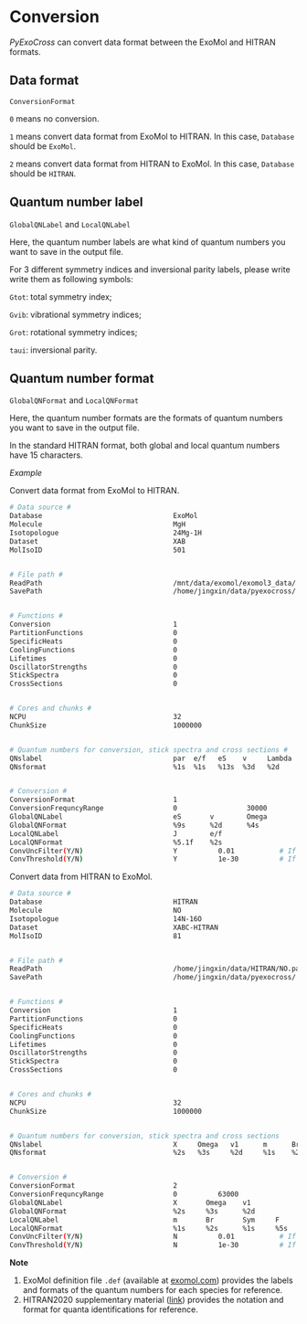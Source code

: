 # Conversion

*PyExoCross* can convert data format between the ExoMol and HITRAN formats.

## Data format

`ConversionFormat`

`0` means no conversion.

`1` means convert data format from ExoMol to HITRAN. In this case, `Database` should be `ExoMol`.

`2` means convert data format from HITRAN to ExoMol. In this case, `Database` should be `HITRAN`.

## Quantum number label

`GlobalQNLabel` and `LocalQNLabel`

Here, the quantum number labels are what kind of quantum numbers you want to save in the output file.

For 3 different symmetry indices and inversional parity labels, please write write them as following symbols:

`Gtot`: total symmetry index;

`Gvib`: vibrational symmetry indices;

`Grot`: rotational symmetry indices;

`taui`: inversional parity.

## Quantum number format

`GlobalQNFormat` and `LocalQNFormat`

Here, the quantum number formats are the formats of quantum numbers you want to save in the output file.

In the standard HITRAN format, both global and local quantum numbers have 15 characters.

*Example*

Convert data format from ExoMol to HITRAN.

```bash
# Data source #
Database                                ExoMol
Molecule                                MgH
Isotopologue                            24Mg-1H
Dataset                                 XAB
MolIsoID                                501


# File path #
ReadPath                                /mnt/data/exomol/exomol3_data/
SavePath                                /home/jingxin/data/pyexocross/


# Functions #
Conversion                              1
PartitionFunctions                      0
SpecificHeats                           0
CoolingFunctions                        0
Lifetimes                               0
OscillatorStrengths                     0
StickSpectra                            0
CrossSections                           0


# Cores and chunks #
NCPU                                    32
ChunkSize                               1000000


# Quantum numbers for conversion, stick spectra and cross sections #
QNslabel                                par  e/f   eS    v     Lambda   Sigma    Omega
QNsformat                               %1s  %1s   %13s  %3d   %2d      %7.1f    %7.1f


# Conversion #
ConversionFormat                        1  
ConversionFrequncyRange                 0                 30000  
GlobalQNLabel                           eS       v        Omega
GlobalQNFormat                          %9s      %2d      %4s
LocalQNLabel                            J        e/f
LocalQNFormat                           %5.1f    %2s
ConvUncFilter(Y/N)                      Y          0.01           # If Y, default value 0.01
ConvThreshold(Y/N)                      Y          1e-30          # If Y, default value 1e-30
```

Convert data from HITRAN to ExoMol.

```bash
# Data source #
Database                                HITRAN
Molecule                                NO
Isotopologue                            14N-16O
Dataset                                 XABC-HITRAN
MolIsoID                                81


# File path #
ReadPath                                /home/jingxin/data/HITRAN/NO.par
SavePath                                /home/jingxin/data/pyexocross/


# Functions #
Conversion                              1
PartitionFunctions                      0
SpecificHeats                           0
CoolingFunctions                        0
Lifetimes                               0
OscillatorStrengths                     0
StickSpectra                            0
CrossSections                           0


# Cores and chunks #
NCPU                                    32
ChunkSize                               1000000


# Quantum numbers for conversion, stick spectra and cross sections 
QNslabel                                X     Omega   v1      m      Br    Sym    F
QNsformat                               %2s   %3s     %2d     %1s    %2s   %1s    %5s


# Conversion # 
ConversionFormat                        2  
ConversionFrequncyRange                 0          63000   
GlobalQNLabel                           X       Omega    v1  
GlobalQNFormat                          %2s     %3s      %2d   
LocalQNLabel                            m       Br       Sym     F   
LocalQNFormat                           %1s     %2s      %1s     %5s   
ConvUncFilter(Y/N)                      N          0.01           # If Y, default value 0.01
ConvThreshold(Y/N)                      N          1e-30          # If Y, default value 1e-30  
```

**Note**

1. ExoMol definition file `.def` (available at [exomol.com](https://www.exomol.com/)) provides the labels and formats of the quantum numbers for each species for reference.
2. HITRAN2020 supplementary material ([link](https://hitran.org/media/refs/HITRAN_QN_formats.pdf)) provides the notation and format for quanta identifications for reference.
